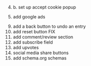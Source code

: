 <!-- 1. assign keys to input keys -->
<!-- 2. compare array -->
<!-- 3. put results in results section -->
<!-- 4. optimize for seo -->
<!-- 4. a. register site with google etc  -->
4. b. set up accept cookie popup
<!-- 4. c. optimize for mobile -->
5. add google ads
<!-- 6. build for production -->
<!-- 7. push to github -->
<!-- 8. deploy to production server -->
9. add a back button to undo an entry
10. add reset button FIX
11. add comment/review section
12. add subscribe field
13. add upvotes
14. social media share buttons
15. add schema.org schemas
<!-- 16. add custom domain -->
<!-- 16. add semantic elements -->